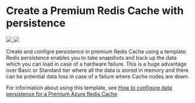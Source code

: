 # Create a Premium Redis Cache with persistence

<a href="https://portal.azure.com/#create/Microsoft.Template/uri/https%3A%2F%2Fraw.githubusercontent.com%2Fazure%2Fazure-quickstart-templates%2Fmaster%2F201-redis-premium-persistence%2Fazuredeploy.json" target="_blank">
    <img src="http://azuredeploy.net/deploybutton.png"/>
</a>
<a href="http://armviz.io/#/?load=https%3A%2F%2Fraw.githubusercontent.com%2FAzure%2Fazure-quickstart-templates%2Fmaster%2F201-redis-premium-persistence%2Fazuredeploy.json" target="_blank">
    <img src="http://armviz.io/visualizebutton.png"/>
</a>

Create and configre persistence in premium Redis Cache using a template. Redis persistence enables you to take snapshots and back up the data which you can load in case of a hardware failure. This is a huge advantage over Basic or Standard tier where all the data is stored in memory and there can be potential data loss in case of a failure where Cache nodes are down.

For information about using this template, see [How to configure data persistence for a Premium Azure Redis Cache](https://azure.microsoft.com/documentation/articles/cache-how-to-premium-persistence/).
